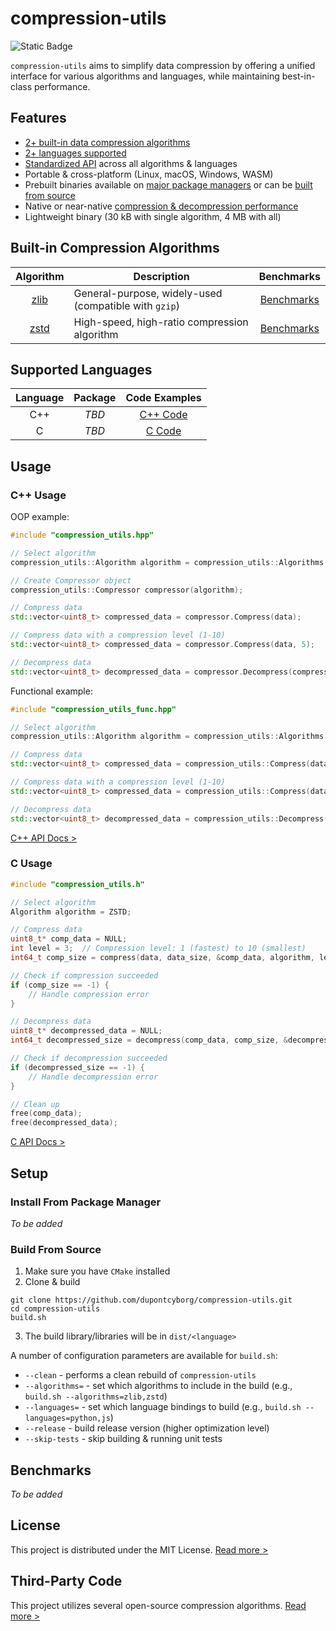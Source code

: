 # compression-utils

![Static Badge](https://img.shields.io/badge/Status-Under_Construction-red?style=flat)

`compression-utils` aims to simplify data compression by offering a unified interface for various algorithms and languages, while maintaining best-in-class performance. 

## Features

- [2+ built-in data compression algorithms](#built-in-compression-algorithms)
- [2+ languages supported](#supported-languages)
- [Standardized API](#usage) across all algorithms & languages
- Portable & cross-platform (Linux, macOS, Windows, WASM)
- Prebuilt binaries available on [major package managers](#supported-languages) or can be [built from source](#build-from-source)
- Native or near-native [compression & decompression performance](#Benchmarks)
- Lightweight binary (30 kB with single algorithm, 4 MB with all)

## Built-in Compression Algorithms

| Algorithm | Description | Benchmarks |
|:---:|---|:---:|
| [zlib](https://github.com/madler/zlib) | General-purpose, widely-used (compatible with `gzip`) | [Benchmarks](#benchmarks) |
| [zstd](https://github.com/facebook/zstd) | High-speed, high-ratio compression algorithm | [Benchmarks](#benchmarks) |

## Supported Languages

| Language | Package | Code Examples |
|:---:|:---:|:---:|
| C++ | _TBD_ | [C++ Code](#cpp-usage) |
| C | _TBD_ | [C Code](#c-usage)

## Usage

<a name="cpp-usage"></a>
### C++ Usage

OOP example:

```cpp
#include "compression_utils.hpp"

// Select algorithm
compression_utils::Algorithm algorithm = compression_utils::Algorithms::ZSTD;

// Create Compressor object
compression_utils::Compressor compressor(algorithm);

// Compress data
std::vector<uint8_t> compressed_data = compressor.Compress(data);

// Compress data with a compression level (1-10)
std::vector<uint8_t> compressed_data = compressor.Compress(data, 5);

// Decompress data
std::vector<uint8_t> decompressed_data = compressor.Decompress(compressed_data);
```

Functional example:

```cpp
#include "compression_utils_func.hpp"

// Select algorithm
compression_utils::Algorithm algorithm = compression_utils::Algorithms::ZSTD;

// Compress data
std::vector<uint8_t> compressed_data = compression_utils::Compress(data, algorithm);

// Compress data with a compression level (1-10)
std::vector<uint8_t> compressed_data = compression_utils::Compress(data, algorithm, 5);

// Decompress data
std::vector<uint8_t> decompressed_data = compression_utils::Decompress(compressed_data, algorithm);
```

[C++ API Docs >](bindings/cpp/README.md)

<a name="c-usage"></a>
### C Usage

```c
#include "compression_utils.h"

// Select algorithm
Algorithm algorithm = ZSTD;

// Compress data
uint8_t* comp_data = NULL;
int level = 3;  // Compression level: 1 (fastest) to 10 (smallest)
int64_t comp_size = compress(data, data_size, &comp_data, algorithm, level);

// Check if compression succeeded
if (comp_size == -1) {
    // Handle compression error
}

// Decompress data
uint8_t* decompressed_data = NULL;
int64_t decompressed_size = decompress(comp_data, comp_size, &decompressed_data, algorithm);

// Check if decompression succeeded
if (decompressed_size == -1) {
    // Handle decompression error
}

// Clean up
free(comp_data);
free(decompressed_data);
```

[C API Docs >](bindings/c/README.md)

## Setup

### Install From Package Manager

_To be added_

### Build From Source

1. Make sure you have `CMake` installed
2. Clone & build

```
git clone https://github.com/dupontcyborg/compression-utils.git
cd compression-utils
build.sh
```

3. The build library/libraries will be in `dist/<language>`

A number of configuration parameters are available for `build.sh`:

- `--clean` - performs a clean rebuild of `compression-utils`
- `--algorithms=` - set which algorithms to include in the build (e.g., `build.sh --algorithms=zlib,zstd`)
- `--languages=` - set which language bindings to build (e.g., `build.sh --languages=python,js`)
- `--release` - build release version (higher optimization level)
- `--skip-tests` - skip building & running unit tests

## Benchmarks

_To be added_

## License

This project is distributed under the MIT License. [Read more >](LICENSE)

## Third-Party Code

This project utilizes several open-source compression algorithms. [Read more >](ACKNOWLEDGMENTS.md)
